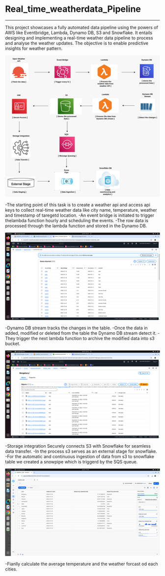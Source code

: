 # Real_time_weatherdata_Pipeline
---
This project showcases a fully automated data pipeline using the powers of AWS like Eventbridge, Lambda, Dynamo DB, S3 and Snowflake. It entails designing and implementing a real-time weather data pipeline to process and analyse the weather updates. The objective is to enable predictive insights for weather pattern.


![image](images/weather_image.jpeg)


-The starting point of this task is to create a weather api and access api keys to collect real-time weather data like city name, temperature, weather and timestamp of taregetd location. 
-An event bridge is initiated to trigger thelambda function hourly and scheduling the events.
-The row data is processed through the lambda function and stored in the Dynamo DB.


![image](images/DynamoDB_image.png)


-Dynamo DB stream tracks the changes in the table. 
-Once the data in added, modified or deleted from the table the Dynamo DB stream detect it.
-They trigger the next lambda function to archive the modified data into s3 bucket.


![image](images/s3_bucket.png)


-Storage integration Securely connects S3 with Snowflake for seamless data transfer.
-In the process s3 serves as an external stage for snowflake.
-For the automatic and continuous ingestion of data from s3 to snowflake table we created a snowpipe which is triggerd by the SQS queue. 


![image](images/snowflake_image.png)


-Fianlly calculate the average temperature and the weather forcast od each cities.


